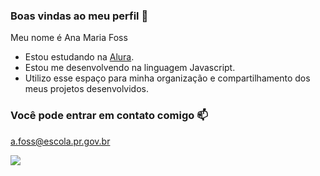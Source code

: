 ### Boas vindas ao meu perfil 💜

Meu nome é Ana Maria Foss

- Estou estudando na [Alura](https://www.alura.com.br).
- Estou me desenvolvendo na linguagem Javascript.
- Utilizo esse espaço para minha organização e compartilhamento dos meus projetos desenvolvidos.

### Você pode entrar em contato comigo 📫

a.foss@escola.pr.gov.br

![](https://media.tenor.com/mzHAO2zZKOkAAAAM/spring-flowers.gif)
